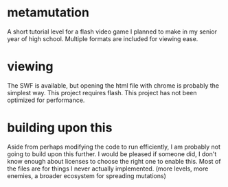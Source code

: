 # metamutation
A short tutorial level for a flash video game I planned to make in my senior year of high school. Multiple formats are included for viewing ease.
# viewing
The SWF is available, but opening the html file with chrome is probably the simplest way.
This project requires flash.
This project has not been optimized for performance.
# building upon this
Aside from perhaps modifying the code to run efficiently, I am probably not going to build upon this further. I would be pleased if someone did, I don't know enough about licenses to choose the right one to enable this. Most of the files are for things I never actually implemented. (more levels, more enemies, a broader ecosystem for spreading mutations)
